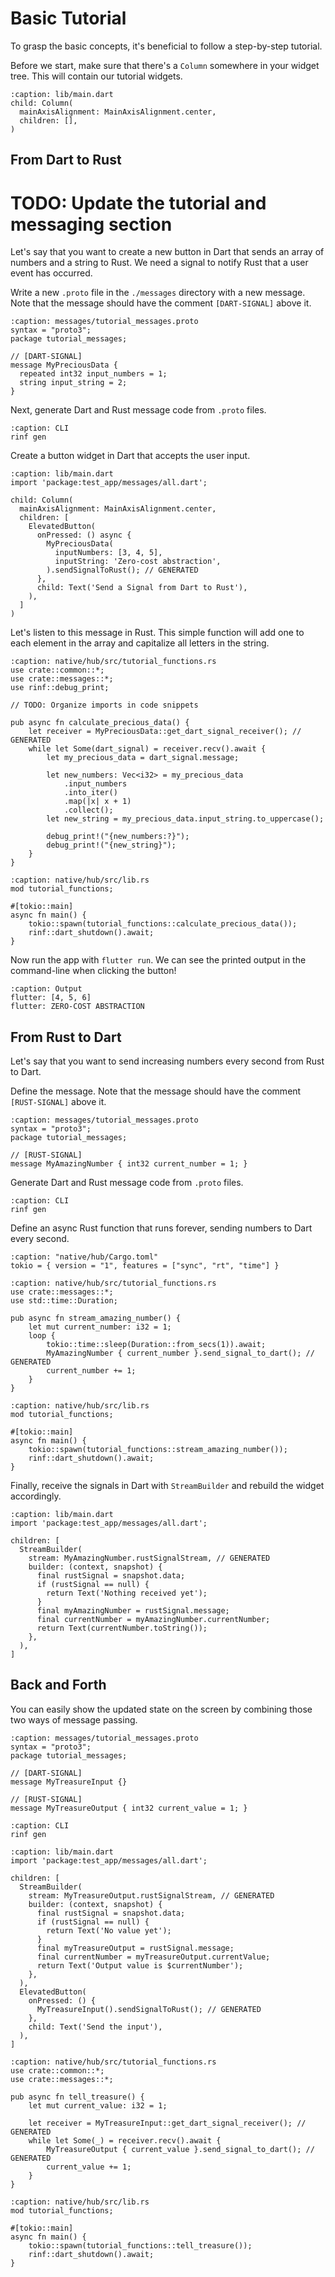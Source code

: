 # Basic Tutorial

To grasp the basic concepts, it's beneficial to follow a step-by-step tutorial.

Before we start, make sure that there's a `Column` somewhere in your widget tree. This will contain our tutorial widgets.

```{code-block} dart
:caption: lib/main.dart
child: Column(
  mainAxisAlignment: MainAxisAlignment.center,
  children: [],
)
```

## From Dart to Rust

# TODO: Update the tutorial and messaging section

Let's say that you want to create a new button in Dart that sends an array of numbers and a string to Rust. We need a signal to notify Rust that a user event has occurred.

Write a new `.proto` file in the `./messages` directory with a new message. Note that the message should have the comment `[DART-SIGNAL]` above it.

```{code-block} proto
:caption: messages/tutorial_messages.proto
syntax = "proto3";
package tutorial_messages;

// [DART-SIGNAL]
message MyPreciousData {
  repeated int32 input_numbers = 1;
  string input_string = 2;
}
```

Next, generate Dart and Rust message code from `.proto` files.

```{code-block} shell
:caption: CLI
rinf gen
```

Create a button widget in Dart that accepts the user input.

```{code-block} dart
:caption: lib/main.dart
import 'package:test_app/messages/all.dart';

child: Column(
  mainAxisAlignment: MainAxisAlignment.center,
  children: [
    ElevatedButton(
      onPressed: () async {
        MyPreciousData(
          inputNumbers: [3, 4, 5],
          inputString: 'Zero-cost abstraction',
        ).sendSignalToRust(); // GENERATED
      },
      child: Text('Send a Signal from Dart to Rust'),
    ),
  ]
)
```

Let's listen to this message in Rust. This simple function will add one to each element in the array and capitalize all letters in the string.

```{code-block} rust
:caption: native/hub/src/tutorial_functions.rs
use crate::common::*;
use crate::messages::*;
use rinf::debug_print;

// TODO: Organize imports in code snippets

pub async fn calculate_precious_data() {
    let receiver = MyPreciousData::get_dart_signal_receiver(); // GENERATED
    while let Some(dart_signal) = receiver.recv().await {
        let my_precious_data = dart_signal.message;

        let new_numbers: Vec<i32> = my_precious_data
            .input_numbers
            .into_iter()
            .map(|x| x + 1)
            .collect();
        let new_string = my_precious_data.input_string.to_uppercase();

        debug_print!("{new_numbers:?}");
        debug_print!("{new_string}");
    }
}
```

```{code-block} rust
:caption: native/hub/src/lib.rs
mod tutorial_functions;

#[tokio::main]
async fn main() {
    tokio::spawn(tutorial_functions::calculate_precious_data());
    rinf::dart_shutdown().await;
}
```

Now run the app with `flutter run`. We can see the printed output in the command-line when clicking the button!

```{code-block} none
:caption: Output
flutter: [4, 5, 6]
flutter: ZERO-COST ABSTRACTION
```

## From Rust to Dart

Let's say that you want to send increasing numbers every second from Rust to Dart.

Define the message. Note that the message should have the comment `[RUST-SIGNAL]` above it.

```{code-block} proto
:caption: messages/tutorial_messages.proto
syntax = "proto3";
package tutorial_messages;

// [RUST-SIGNAL]
message MyAmazingNumber { int32 current_number = 1; }
```

Generate Dart and Rust message code from `.proto` files.

```{code-block} shell
:caption: CLI
rinf gen
```

Define an async Rust function that runs forever, sending numbers to Dart every second.

```{code-block} toml
:caption: "native/hub/Cargo.toml"
tokio = { version = "1", features = ["sync", "rt", "time"] }
```

```{code-block} rust
:caption: native/hub/src/tutorial_functions.rs
use crate::messages::*;
use std::time::Duration;

pub async fn stream_amazing_number() {
    let mut current_number: i32 = 1;
    loop {
        tokio::time::sleep(Duration::from_secs(1)).await;
        MyAmazingNumber { current_number }.send_signal_to_dart(); // GENERATED
        current_number += 1;
    }
}
```

```{code-block} rust
:caption: native/hub/src/lib.rs
mod tutorial_functions;

#[tokio::main]
async fn main() {
    tokio::spawn(tutorial_functions::stream_amazing_number());
    rinf::dart_shutdown().await;
}
```

Finally, receive the signals in Dart with `StreamBuilder` and rebuild the widget accordingly.

```{code-block} dart
:caption: lib/main.dart
import 'package:test_app/messages/all.dart';

children: [
  StreamBuilder(
    stream: MyAmazingNumber.rustSignalStream, // GENERATED
    builder: (context, snapshot) {
      final rustSignal = snapshot.data;
      if (rustSignal == null) {
        return Text('Nothing received yet');
      }
      final myAmazingNumber = rustSignal.message;
      final currentNumber = myAmazingNumber.currentNumber;
      return Text(currentNumber.toString());
    },
  ),
]
```

## Back and Forth

You can easily show the updated state on the screen by combining those two ways of message passing.

```{code-block} proto
:caption: messages/tutorial_messages.proto
syntax = "proto3";
package tutorial_messages;

// [DART-SIGNAL]
message MyTreasureInput {}

// [RUST-SIGNAL]
message MyTreasureOutput { int32 current_value = 1; }
```

```{code-block} shell
:caption: CLI
rinf gen
```

```{code-block} dart
:caption: lib/main.dart
import 'package:test_app/messages/all.dart';

children: [
  StreamBuilder(
    stream: MyTreasureOutput.rustSignalStream, // GENERATED
    builder: (context, snapshot) {
      final rustSignal = snapshot.data;
      if (rustSignal == null) {
        return Text('No value yet');
      }
      final myTreasureOutput = rustSignal.message;
      final currentNumber = myTreasureOutput.currentValue;
      return Text('Output value is $currentNumber');
    },
  ),
  ElevatedButton(
    onPressed: () {
      MyTreasureInput().sendSignalToRust(); // GENERATED
    },
    child: Text('Send the input'),
  ),
]
```

```{code-block} rust
:caption: native/hub/src/tutorial_functions.rs
use crate::common::*;
use crate::messages::*;

pub async fn tell_treasure() {
    let mut current_value: i32 = 1;

    let receiver = MyTreasureInput::get_dart_signal_receiver(); // GENERATED
    while let Some(_) = receiver.recv().await {
        MyTreasureOutput { current_value }.send_signal_to_dart(); // GENERATED
        current_value += 1;
    }
}
```

```{code-block} rust
:caption: native/hub/src/lib.rs
mod tutorial_functions;

#[tokio::main]
async fn main() {
    tokio::spawn(tutorial_functions::tell_treasure());
    rinf::dart_shutdown().await;
}
```
